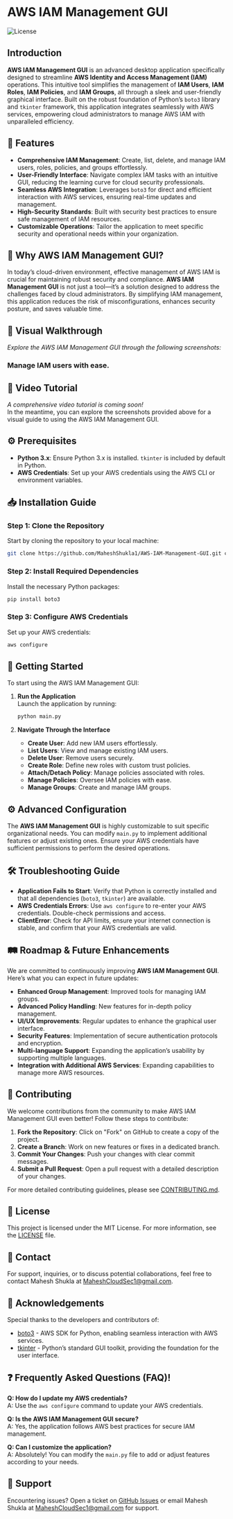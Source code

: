 # AWS IAM Management GUI

![License](https://img.shields.io/github/license/MaheshShukla1/AWS-IAM-Management-GUI)

## Introduction

**AWS IAM Management GUI** is an advanced desktop application specifically designed to streamline **AWS Identity and Access Management (IAM)** operations. This intuitive tool simplifies the management of **IAM Users**, **IAM Roles**, **IAM Policies**, and **IAM Groups**, all through a sleek and user-friendly graphical interface. Built on the robust foundation of Python’s `boto3` library and `tkinter` framework, this application integrates seamlessly with AWS services, empowering cloud administrators to manage AWS IAM with unparalleled efficiency.

## 🌟 Features

- **Comprehensive IAM Management**: Create, list, delete, and manage IAM users, roles, policies, and groups effortlessly.
- **User-Friendly Interface**: Navigate complex IAM tasks with an intuitive GUI, reducing the learning curve for cloud security professionals.
- **Seamless AWS Integration**: Leverages `boto3` for direct and efficient interaction with AWS services, ensuring real-time updates and management.
- **High-Security Standards**: Built with security best practices to ensure safe management of IAM resources.
- **Customizable Operations**: Tailor the application to meet specific security and operational needs within your organization.

## 🚀 Why AWS IAM Management GUI?

In today’s cloud-driven environment, effective management of AWS IAM is crucial for maintaining robust security and compliance. **AWS IAM Management GUI** is not just a tool—it’s a solution designed to address the challenges faced by cloud administrators. By simplifying IAM management, this application reduces the risk of misconfigurations, enhances security posture, and saves valuable time.

## 📸 Visual Walkthrough

_Explore the AWS IAM Management GUI through the following screenshots:_

### **Manage IAM users with ease.**

## 🎥 Video Tutorial

_A comprehensive video tutorial is coming soon!_  
In the meantime, you can explore the screenshots provided above for a visual guide to using the AWS IAM Management GUI.

## ⚙️ Prerequisites

- **Python 3.x**: Ensure Python 3.x is installed. `tkinter` is included by default in Python.
- **AWS Credentials**: Set up your AWS credentials using the AWS CLI or environment variables.

## 📥 Installation Guide

### Step 1: Clone the Repository

Start by cloning the repository to your local machine:

```bash
git clone https://github.com/MaheshShukla1/AWS-IAM-Management-GUI.git cd AWS-IAM-Management-GUI
```

### Step 2: Install Required Dependencies

Install the necessary Python packages:

```bash
pip install boto3
```
### Step 3: Configure AWS Credentials

Set up your AWS credentials:

```bash
aws configure
```
## 🚀 Getting Started

To start using the AWS IAM Management GUI:

1. **Run the Application**  
    Launch the application by running:
    
    ```bash    
    python main.py
    ```
    
2. **Navigate Through the Interface**
    - **Create User**: Add new IAM users effortlessly.
    - **List Users**: View and manage existing IAM users.
    - **Delete User**: Remove users securely.
    - **Create Role**: Define new roles with custom trust policies.
    - **Attach/Detach Policy**: Manage policies associated with roles.
    - **Manage Policies**: Oversee IAM policies with ease.
    - **Manage Groups**: Create and manage IAM groups.

## ⚙️ Advanced Configuration

The **AWS IAM Management GUI** is highly customizable to suit specific organizational needs. You can modify `main.py` to implement additional features or adjust existing ones. Ensure your AWS credentials have sufficient permissions to perform the desired operations.

## 🛠 Troubleshooting Guide

- **Application Fails to Start**: Verify that Python is correctly installed and that all dependencies (`boto3`, `tkinter`) are available.
- **AWS Credentials Errors**: Use `aws configure` to re-enter your AWS credentials. Double-check permissions and access.
- **ClientError**: Check for API limits, ensure your internet connection is stable, and confirm that your AWS credentials are valid.

## 🛤️ Roadmap & Future Enhancements

We are committed to continuously improving **AWS IAM Management GUI**. Here’s what you can expect in future updates:

- **Enhanced Group Management**: Improved tools for managing IAM groups.
- **Advanced Policy Handling**: New features for in-depth policy management.
- **UI/UX Improvements**: Regular updates to enhance the graphical user interface.
- **Security Features**: Implementation of secure authentication protocols and encryption.
- **Multi-language Support**: Expanding the application’s usability by supporting multiple languages.
- **Integration with Additional AWS Services**: Expanding capabilities to manage more AWS resources.

## 🤝 Contributing

We welcome contributions from the community to make AWS IAM Management GUI even better! Follow these steps to contribute:

1. **Fork the Repository**: Click on "Fork" on GitHub to create a copy of the project.
2. **Create a Branch**: Work on new features or fixes in a dedicated branch.
3. **Commit Your Changes**: Push your changes with clear commit messages.
4. **Submit a Pull Request**: Open a pull request with a detailed description of your changes.

For more detailed contributing guidelines, please see [CONTRIBUTING.md](https://github.com/MaheshShukla1/AWS-IAM-Management-GUI/blob/main/CONTRIBUTING.md).

## 📜 License

This project is licensed under the MIT License. For more information, see the [LICENSE](https://github.com/MaheshShukla1/AWS-IAM-Management-GUI/blob/main/LICENSE) file.

## 📧 Contact

For support, inquiries, or to discuss potential collaborations, feel free to contact Mahesh Shukla at MaheshCloudSec1@gmail.com.

## 🙏 Acknowledgements

Special thanks to the developers and contributors of:

- [boto3](https://github.com/boto/boto3) - AWS SDK for Python, enabling seamless interaction with AWS services.
- [tkinter](https://docs.python.org/3/library/tkinter.html) - Python’s standard GUI toolkit, providing the foundation for the user interface.

## ❓ Frequently Asked Questions (FAQ)!

**Q: How do I update my AWS credentials?**  
A: Use the `aws configure` command to update your AWS credentials.

**Q: Is the AWS IAM Management GUI secure?**  
A: Yes, the application follows AWS best practices for secure IAM management.

**Q: Can I customize the application?**  
A: Absolutely! You can modify the `main.py` file to add or adjust features according to your needs.

## 💬 Support

Encountering issues? Open a ticket on [GitHub Issues](https://github.com/MaheshShukla1/AWS-IAM-Management-GUI/issues) or email Mahesh Shukla at MaheshCloudSec1@gmail.com for support.

